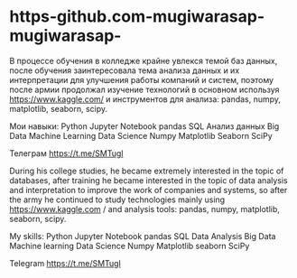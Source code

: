 # https-github.com-mugiwarasap-mugiwarasap-

В процессе обучения в колледже крайне увлекся темой баз данных, после обучения заинтересовала тема анализа данных и их интерпретации для улучшения работы компаний и систем, поэтому после армии продолжал изучение технологий в основном используя https://www.kaggle.com/ и инструментов для анализа: pandas, numpy, matplotlib, seaborn, scipy.

Мои навыки:
Python
Jupyter Notebook
pandas
SQL
Анализ данных
Big Data
Machine Learning
Data Science
Numpy
Matplotlib
Seaborn
SciPy

Телеграм https://t.me/SMTugl

During his college studies, he became extremely interested in the topic of databases, after training he became interested in the topic of data analysis and interpretation to improve the work of companies and systems, so after the army he continued to study technologies mainly using https://www.kaggle.com / and analysis tools: pandas, numpy, matplotlib, seaborn, scipy.

My skills:
Python
Jupyter Notebook
pandas
SQL
Data Analysis
Big Data
Machine learning
Data Science
Numpy
Matplotlib
seaborn
SciPy

Telegram https://t.me/SMTugl
